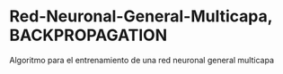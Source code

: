 # Red-Neuronal-General-Multicapa, BACKPROPAGATION
Algoritmo para el entrenamiento de una red neuronal general multicapa

